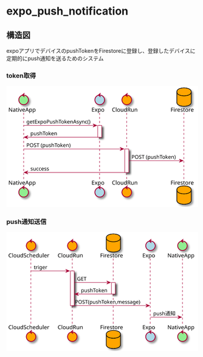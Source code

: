 # expo_push_notification


## 構造図

expoアプリでデバイスのpushTokenをFirestoreに登録し、登録したデバイスに定期的にpush通知を送るためのシステム

### token取得

![token](./diagrams/getToken.svg)

### push通知送信

![token](./diagrams/pushToken.svg)